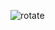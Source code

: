 ![rotate](https://user-images.githubusercontent.com/123895014/216392122-aba59ddc-f374-4c74-8e21-340126cd1cf9.PNG)
